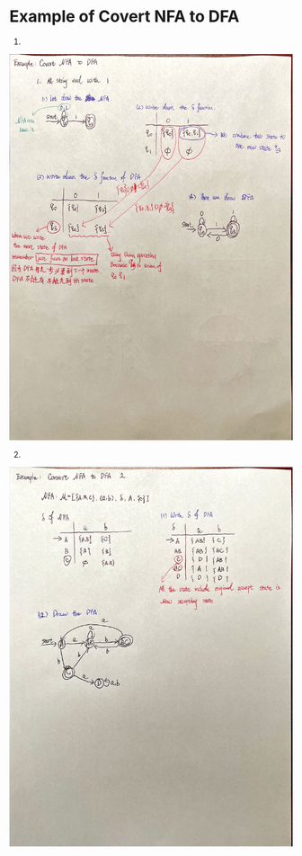 # Example of Covert NFA to DFA

1. 

![](https://github.com/WilliamYKZ/Picture/raw/main/Picture/JPEG%20image-8F635A32F6A1-1.jpeg)



2. 

![](https://github.com/WilliamYKZ/Picture/raw/main/Picture/JPEG%20image-8F635A32F6A1-2.jpeg)